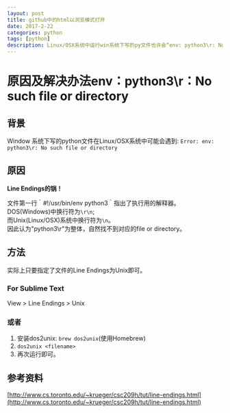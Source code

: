 ```yaml
---
layout: post
title: github中的html以浏览模式打开
date: 2017-2-22
categories: python
tags: [python]
description: Linux/OSX系统中运行win系统下写的py文件也许会“env: python3\r: No such file or directory”，本文解释该现象原因并给出解决方法。
---
```


# 原因及解决办法env：python3\r：No such file or directory

## 背景
Window 系统下写的python文件在Linux/OSX系统中可能会遇到:
`Error: env: python3\r: No such file or directory`

## 原因
**Line Endings的锅！**

文件第一行｀#!/usr/bin/env python3｀指出了执行用的解释器。   
DOS(Windows)中换行符为`\r\n`;   
而Unix(Linux/OSX)系统中换行符为`\n`。   
因此认为"python3\r"为整体，自然找不到对应的file or directory。

## 方法
实际上只要指定了文件的Line Endings为Unix即可。
### For Sublime Text
View > Line Endings > Unix

### 或者
1. 安装dos2unix: `brew dos2unix`(使用Homebrew)
2. `dos2unix <filename>`
3. 再次运行即可。

## 参考资料
[http://www.cs.toronto.edu/~krueger/csc209h/tut/line-endings.html](http://www.cs.toronto.edu/~krueger/csc209h/tut/line-endings.html)